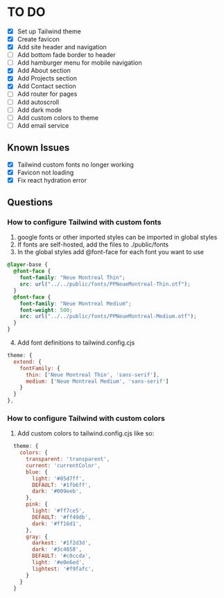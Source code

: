 # TO DO

- [x] Set up Tailwind theme
- [x] Create favicon
- [x] Add site header and navigation
- [ ] Add bottom fade border to header
- [ ] Add hamburger menu for mobile navigation
- [x] Add About section
- [x] Add Projects section
- [x] Add Contact section
- [ ] Add router for pages
- [ ] Add autoscroll
- [ ] Add dark mode
- [ ] Add custom colors to theme
- [ ] Add email service

## Known Issues
- [x] Tailwind custom fonts no longer working
- [x] Favicon not loading
- [x] Fix react hydration error

## Questions

### How to configure Tailwind with custom fonts
  1.  google fonts or other imported styles can be imported in global styles
  2.  If fonts are self-hosted, add the files to ./public/fonts
  3.  In the global styles add @font-face for each font you want to use
   
  ```css
  @layer-base {
    @font-face {
      font-family: "Neue Montreal Thin";
      src: url("../../public/fonts/PPNeueMontreal-Thin.otf");
    }
    @font-face {
      font-family: "Neue Montreal Medium";
      font-weight: 500;
      src: url("../../public/fonts/PPNeueMontreal-Medium.otf");
    }
  }
  ``` 
  4. Add font definitions to tailwind.config.cjs
  ```js
  theme: {
    extend: {
      fontFamily: {
        thin: ['Neue Montreal Thin', 'sans-serif'],
        medium: ['Neue Montreal Medium', 'sans-serif']
      }
    }
  },
  ```

### How to configure Tailwind with custom colors
1. Add custom colors to tailwind.config.cjs like so:
```js
  theme: {
    colors: {
      transparent: 'transparent',
      current: 'currentColor',
      blue: {
        light: '#85d7ff',
        DEFAULT: '#1fb6ff',
        dark: '#009eeb',
      },
      pink: {
        light: '#ff7ce5',
        DEFAULT: '#ff49db',
        dark: '#ff16d1',
      },
      gray: {
        darkest: '#1f2d3d',
        dark: '#3c4858',
        DEFAULT: '#c0ccda',
        light: '#e0e6ed',
        lightest: '#f9fafc',
      }
    }
  }
```